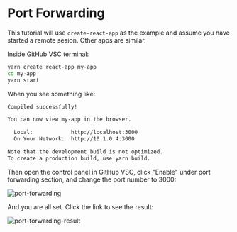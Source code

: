 # Port Forwarding

This tutorial will use `create-react-app` as the example and assume you have started a remote sesion. Other apps are similar.

Inside GitHub VSC terminal:

```bash
yarn create react-app my-app
cd my-app
yarn start
```

When you see something like:

```bash
Compiled successfully!

You can now view my-app in the browser.

  Local:            http://localhost:3000
  On Your Network:  http://10.1.0.4:3000

Note that the development build is not optimized.
To create a production build, use yarn build.
```

Then open the control panel in GitHub VSC, click "Enable" under port forwarding section, and change the port number to 3000:

![port-forwarding](https://user-images.githubusercontent.com/14722250/111059321-ac5ffa80-84cf-11eb-9f26-a933675d1cd8.png)

And you are all set. Click the link to see the result:

![port-forwarding-result](https://user-images.githubusercontent.com/14722250/111059362-f8ab3a80-84cf-11eb-9809-c5f4d4ef1fc8.png)